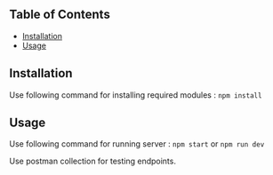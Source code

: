 ## Table of Contents

- [Installation](#installation)
- [Usage](#usage)

## Installation

Use following command for installing required modules : 
`npm install`

## Usage

Use following command for running server : 
`npm start` or `npm run dev`

Use postman collection for testing endpoints.
